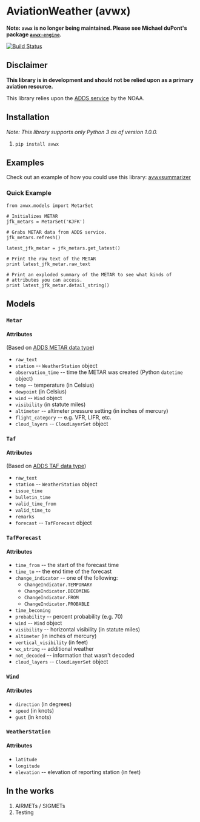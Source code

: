 # AviationWeather (avwx)

**Note: `avwx` is no longer being maintained.  Please see Michael duPont's
package [`avwx-engine`](https://github.com/flyinactor91/AVWX-Engine).**

[![Build Status](https://travis-ci.org/cloudrave/avwx.svg?branch=master)](https://travis-ci.org/cloudrave/avwx)

## Disclaimer

**This library is in development and should not be relied upon as
a primary aviation resource.**

This library relies upon the
[ADDS service](http://www.aviationweather.gov/adds/) by the NOAA.

## Installation

*Note: This library supports only Python 3 as of version 1.0.0.*

1. `pip install avwx`

## Examples

Check out an example of how you could use this library:
[avwxsummarizer](https://github.com/cloudrave/avwxsummarizer)

### Quick Example

    from avwx.models import MetarSet

    # Initializes METAR
    jfk_metars = MetarSet('KJFK')

    # Grabs METAR data from ADDS service.
    jfk_metars.refresh()
    
    latest_jfk_metar = jfk_metars.get_latest()

    # Print the raw text of the METAR
    print latest_jfk_metar.raw_text

    # Print an exploded summary of the METAR to see what kinds of
    # attributes you can access.
    print latest_jfk_metar.detail_string()

## Models

### `Metar`

#### Attributes

(Based on [ADDS METAR data type](http://www.aviationweather.gov/dataserver/fields?datatype=metar))

* `raw_text`
* `station` -- `WeatherStation` object
* `observation_time` -- time the METAR was created (Python `datetime` object)
* `temp` -- temperature (in Celsius)
* `dewpoint` (in Celsius)
* `wind` -- `Wind` object
* `visibility` (in statute miles)
* `altimeter` -- altimeter pressure setting (in inches of mercury)
* `flight_category` -- e.g. VFR, LIFR, etc.
* `cloud_layers` -- `CloudLayerSet` object

### `Taf`

#### Attributes

(Based on [ADDS TAF data type](http://www.aviationweather.gov/dataserver/fields?datatype=taf))

* `raw_text`
* `station` -- `WeatherStation` object
* `issue_time`
* `bulletin_time`
* `valid_time_from`
* `valid_time_to`
* `remarks`
* `forecast` -- `TafForecast` object

### `TafForecast`

#### Attributes

* `time_from` -- the start of the forecast time
* `time_to` -- the end time of the forecast
* `change_indicator` -- one of the following:
    * `ChangeIndicator.TEMPORARY`
    * `ChangeIndicator.BECOMING`
    * `ChangeIndicator.FROM`
    * `ChangeIndicator.PROBABLE`
* `time_becoming`
* `probability` -- percent probability (e.g. 70)
* `wind` -- `Wind` object
* `visibility` -- horizontal visibility (in statute miles)
* `altimeter` (in inches of mercury)
* `vertical_visibility` (in feet)
* `wx_string` -- additional weather
* `not_decoded` -- information that wasn't decoded
* `cloud_layers` -- `CloudLayerSet` object

### `Wind`

#### Attributes

* `direction` (in degrees)
* `speed` (in knots)
* `gust` (in knots)


### `WeatherStation`

#### Attributes

* `latitude`
* `longitude`
* `elevation` -- elevation of reporting station (in feet)

## In the works

1. AIRMETs / SIGMETs
2. Testing

